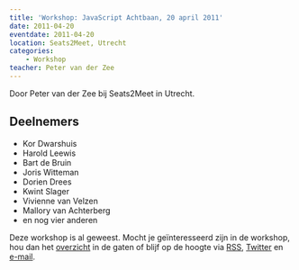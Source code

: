 ```yaml
---
title: 'Workshop: JavaScript Achtbaan, 20 april 2011'
date: 2011-04-20
eventdate: 2011-04-20
location: Seats2Meet, Utrecht
categories:
    - Workshop
teacher: Peter van der Zee
---
```


Door Peter van der Zee bij Seats2Meet in Utrecht.

## Deelnemers

-   Kor Dwarshuis
-   Harold Leewis
-   Bart de Bruin
-   Joris Witteman
-   Dorien Drees
-   Kwint Slager
-   Vivienne van Velzen
-   Mallory van Achterberg
-   en nog vier anderen

Deze workshop is al geweest. Mocht je geïnteresseerd zijn in de workshop, hou dan het [overzicht](/workshops) in de gaten of blijf op de hoogte via [RSS](http://feeds.feedburner.com/FronteersWorkshops), [Twitter](https://twitter.com/fronteers) en [e-mail](/workshops#per-mail).

